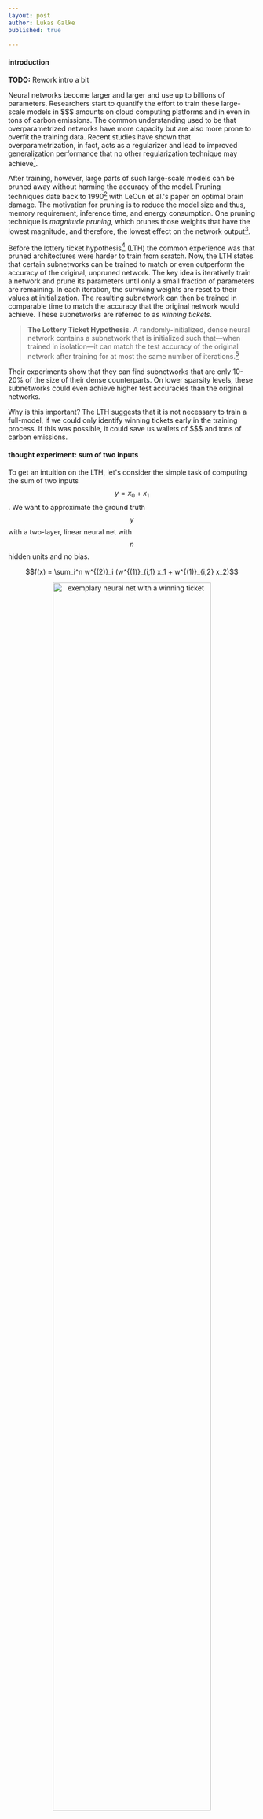 ```yaml
---
layout: post
author: Lukas Galke
published: true

---
```


#### introduction

**TODO:** Rework intro a bit

Neural networks become larger and larger and use up to billions of parameters.
Researchers start to quantify the effort to train these large-scale models in
\$\$\$ amounts on cloud computing platforms and in even in tons of carbon emissions.
The common understanding used to be that overparametrized networks have
more capacity but are also more prone to overfit the training data.
Recent studies have shown that overparametrization, in fact, acts as a regularizer and lead to improved generalization performance that no other regularization technique may achieve[^arora2018].

After training, however, large parts of such large-scale models can be pruned away without harming the accuracy of the model.
Pruning techniques date back to 1990[^braindmg] with LeCun et al.'s paper on optimal brain damage.
The motivation for pruning is to reduce the model size and thus, memory requirement, inference time, and energy consumption.
One pruning technique is *magnitude pruning*, which prunes those weights that have the lowest magnitude, and therefore, the lowest effect on the network output[^mp].

Before the lottery ticket hypothesis[^lth] (LTH) the common experience was that pruned architectures were harder to train from scratch.
Now, the LTH states that certain subnetworks can be trained to match or even outperform the accuracy of the original, unpruned network.
The key idea is iteratively train a network and prune its parameters until only a small fraction of parameters are remaining.
In each iteration, the surviving weights are reset to their values at initialization.
The resulting subnetwork can then be trained in comparable time to match the accuracy that the original network would achieve. These subnetworks are referred to as *winning tickets*.

> **The Lottery Ticket Hypothesis.** A randomly-initialized, dense neural
> network contains a subnetwork that is initialized such that—when trained in
> isolation—it can match the test accuracy of the original network after
> training for at most the same number of iterations.[^lth]

Their experiments show that they can find subnetworks that are only 10-20\%
of the size of their dense counterparts. On lower sparsity levels, these
subnetworks could even achieve higher test accuracies than the original networks.

Why is this important?
The LTH suggests that it is not necessary to train a full-model, if we could only identify winning tickets early in the training process.
If this was possible, it could save us wallets of \$\$\$ and tons of carbon emissions. 


#### thought experiment: sum of two inputs
 
To get an intuition on the LTH, let's consider the simple task of computing the sum of two inputs $$y = x_0 + x_1 $$.
We want to approximate the ground truth $$y$$ with a two-layer, linear neural net with $$n$$ hidden units and no bias.

$$f(x) = \sum_i^n w^{(2)}_i (w^{(1)}_{i,1} x_1 + w^{(1)}_{i,2} x_2)$$

<center>
<img src="/assets/img/LTH.png" alt="exemplary neural net with a winning ticket" width="80%"/>
</center>

For humans, a winning ticket for the sum of two inputs is easy to determine.
Such a winning ticket would be $$w^{(1)}_{i,1} = w^{(1)}_{i,2} = w^{(2)}_{i} = 1$$ for some $$i$$ with all remaining weights being zero.
This winning ticket would even generalize out of the training data domain, as it
actually does compute the real sum of its two inputs.

No matter how large we chose the hidden layer size $$n$$, our winning ticket will always consist of three nonzero weights.
Thus, we can prune all but those three weights without harming accuracy.
An alternative would be that the input values are passed through the first layer and summed up in the second layer, which would need four weights in total.
When we start training with a mask for those three (or four) nonzero connections, the network will eventually learn the correct weights.

#### how to identify winning tickets

To show that winning tickets exist, Frankle and Carbin[^lth] employ the following procedure, which they label *iterative magnitude pruning*:

1. Initialize model with parameters $$\theta_0$$ along with a mask $$m$$ set to 
   all ones
2. Train the (masked) model for $$j$$ iterations 
3. Prune the lowest magnitude parameters and update $$m$$ accordingly.
4. Reset $$\theta[m]$$ to their values in $$\theta_0$$ and fix all other
   parameters to zero.
5. Repeat from step 2 unless stopping criterion on sparsity or
   validation accuracy is met 

The result is a subnetwork (given by mask m) along with its initialization, which may perform a final training pass.
In their study\[\^lth\], the authors compare the accuracy of these winning tickets against the whole model and against random tickets.
Random tickets share the same structure but are re-initialized randomly before the final training pass.
The main result is that the winning tickets consistently lead to higher scores than random tickets, and can also match or even outperform the full model.

The authors conjecture that the optimizer focuses on training the weights of a well-initialized sub-network.
The number of possible subnetworks grows exponentially with the number of
parameters. This may be an explanation why highly overparametrized networks
generalize better[^arora2018].

#### iterative vs one-shot pruning, L1 vs L2 regularization


<center>
<figure>
<img src="/assets/img/pruning-regularization.png" alt="Comparison of pruning techniques" width="80%"/>
<figcaption>
Figure taken from Song et al. 2015. Pruning parameters that were trained with either L1 or L2 regularization. L2 is better than L1 as soon as the remaining parameters are retrained.
</figcaption>
</figure>
</center>

The authors compare one-shot pruning, i.e. do only one pass of training, against the iterative pruning procedure described above. With iterative pruning, smaller winning tickets can be identified than with one-shot pruning. This is in-line with the results of the paper on iterative magnitude pruning\[\^mp\], but it is more expensive because it requires iterative training.

#### global vs local pruning

During pruning, one can either prune to the desired fraction of weights at each
layer, or put the weights of all layers into one pool and prune globally.
In the LTH paper[^lth], the authors use local pruning for LeNet and 
Conv-2/4/6, while they use global pruning for the deeper models: Resnet-18 and
VGG-19. The idea is that within deeper models, the weights of some layers might be
more important to keep[^trf2].

#### late resetting

<center>
<figure>
<img src="/assets/img/lth-late-resetting.png" alt="Late resetting results" width="100%"/>
<figcaption>
Figure taken from Frankle et al. 2019. With late resetting, winning tickets can be found that may even achieve higher scores than the original network for VGG-19 and Resnet-18.
</figcaption>
</figure>
</center>

Learning rate warmup can help to find winning tickets for deeper models\[\^lth\].
In follow-up work, the authors have introduced a different technique to deal with deeper models: late resetting\[\^lth-at-scale\].
With late resetting, the weights are not resetted to their values before the first training iteration but to some values very early in the training process (after about one to five iterations).
Learning rate warm-up is not necessary anymore.
Late resetting is specifically important to find winning tickets for deeper models.


#### winning tickets outside of the image domain

Is the lottery ticket phenomenon an artefact of supervised image classification with feed-forward convolutional nets nets or does it generalize to other domains?
Yu et al.
[^lth-nlp] could show that winning tickets also exist in reinforcement learning and natural language processing architectures.
Their experiments include classic control problems, Atari games, LSTMs, and Transformers.
They could find winning tickets for all architectures, which suggests, that the LTH phenomenon is not restricted to supervised image classification but might be a general property of deep neural nets.

#### transfer of winning tickets and importance of structure

**TODO: remove redundant info**

Several works have analyzed whether winning tickets are transferable across tasks within the image domain[^trf1][^trf2].
Both works suggest that winning tickets are transferable across tasks.
However, each makes use of a particular relaxation.
Mehta[^trf1] relaxes late resetting to using the best weights anywhere in the training process on the source task.
His explanation of this decision is that the purpose of transfer learning is to save training effort on the target task.

In the LTH[^lth] paper, winning tickets are evaluated against random tickets.
These random tickets share the same structure but are re-initialized at random.
The inductive bias of winning tickets comes from both 
the initialization and the structure[^trf2].
The empirical results from the original LTH paper compares against randomly
initialized tickets with the same structure. This is more challenging than
comparing against random tickets whose mask is also drawn at random.


Morcos et al.[^trf2] compare against random
tickets that are not only randomly initialized but are also randomly permuted.
The authors argue that the inductive biases of winning tickets consists of both the
initialization and the structure. They further observe that larger
datasets lead to better transferable winning tickets.

#### how do winning tickets look like

Zhou et al.[^deconstruct] have conducted a closer investigation on winning
tickets. They show that a crucial element of the initialization is the sign of
the weight. Furthermore, the authors develop the notion of supermasks that lead to good
accuracy even without further training. They claim that sparse
subnetworks work particularly well, when inititializations are close to their final form.

#### pruning and dropout

Dropout is a well-known regularization method that encourages sparsity tolerance during training by setting a random fraction of weights or hidden units to zero.
However, when pruning is applied after training, the fraction of pruned weights depend on a heuristic such as the magnitude of the weights.
Gomez et al.[^tgt-drop] pursue the idea of improving the interaction of dropout and pruning.
The idea is that dropout could be targeted to units, which are likely to be pruned, i.e., those with low magnitude.
In the paper, the authors analyze not only the standard unit-dropout but also weight-dropout (aka DropConnect), which is even closer to the employed pruning techniques.


#### pruning on-the-go

The holy grail of winning tickets is to identify them as early as possible in the training process.
Dettmers and Zettlemoyer[^fromscratch] propose a technique to identify winning tickets without the need for expensive retraining.
They exploit the momentum of the gradients to determine how fast weights change during training and prune those that do not change much.
Furthermore, the values of pruned weights are redistributed dynamically.
The results show that this so-called sparse momentum technique outperforms their baselines for sparse learning.

#### limitations

There are also studies that challenge the LTH:
Gale et al.[^ch1] conduct a large-scale comparison of sparse neural nets on
machine translation with transfomers and image classification with ResNet-50.
They confirm that naive magnitude pruning[^mp] is the best pruning technique among the compared ones. However, they report that the LTH approach fails to find winning tickets for these architectures.
Liu et al[^ch2] show that -- with a carefully selected learning rate -- random tickets can perform as well as winning tickets.
Both works, however, did not yet use late resetting[^lth-at-scale],
which helps to find winning tickets especially in deep architectures.
Another limitation is that the LTH only claims that winning tickets exist, but does not give you winning tickets right-away.
To find a winning ticket, you also need to start with a large, dense model in the first place.


#### experiments on the sum-of-two-inputs example

Let's implement the sum-of-two-inputs example from [above](#a-toy-example-sum-of-two-inputs).
We use local pruning such that the second layer does not get pruned away
completely.
We begin with 200 hidden units and train for 10 epochs for each pruning round.
We iteratively prune 25% of the weights (by magnitude) until only 2 weights are left in each layer.
In each round, we use late resetting to the weights after the first training iteration.
We expect that the winning ticket will pass the two inputs through the first
layer and sum them up in the second layer.
We train on the interval [-1,1] and test on the interval [1,2].
We end up with the following results for the root mean squared error.

```
Pruning 0.25 weights => 4 weights still active ~= 0.67%
Stopping criterion met.
This is your winning ticket:
        Layer 0
        [60,0]: 0.9429353475570679
        [60,1]: 0.9429353475570679
        Layer 1
        [0,60]: 1.06050705909729
        [0,101]: -0.4135688245296478
Winning ticket RMSE: 6.870159915858438e-05
This is a random ticket:
        Layer 0
        [60,0]: -0.8950394988059998
        [60,1]: -0.8950406908988953
        Layer 1
        [0,60]: -1.1172559261322021
        [0,101]: 0.008170465007424355
Reinit Random ticket RSME: 7.364383157981381e-05
This is a permuted random ticket:
        Layer 0
        [2,0]: 0.15243083238601685
        [2,1]: -0.40985623002052307
        Layer 1
        [0,60]: -0.002661715727299452
        [0,101]: 0.03881140798330307
Permute+Reinit Random ticket RSME: 6.60740392345907
Full-model RSME: 7.780414107555133e-06
```

We observe that iterative magnitude pruning yields a winning ticket that
corresponds to our human intuition (or at least, it comes close).
Please note that the [0,101] weight on the second layer irrelevant as it will only ever receive zero inputs.
The winning ticket's accuracy with 4 weights is on par with
the accuracy of the full model with 600 weights. The randomly reinitialized
ticket also succeeds to learn good weights (the inverted signs cancel each other out).
In contrast, the locally permuted ticket has a dead end and cannot learn anything.

What can we learn from implementing the "sum-of-two-inputs" toy example?

1. We can verify our previous thought-experiment that it is possible to find a winning ticket with only four weights
   that leads comparable error as the full 600 parameter model.
2. For this simple task, the initialization of winning tickets might be less
   important than it is in other tasks.
3. We see that a comparison with randomly permuted tickets is dangerous. The
   random permutation has lead to a "dead end", which may render the model
   untrainable.

#### conclusion

The lottery ticket hypothesis states that dense neural networks contain sparse subnetworks that can be trained in isolation to match the performance of the dense net.
This phenomenon offers a novel interpretation of overparametrization, which leads to exponentially more draws from the lottery.
To benefit from their existence, one needs to find methods to identify winning tickets early and without training the full model at all.
Some approaches already tackle this, while others focus on training methods that make neural networks more amenable to later pruning.
If we could identify winning tickets early or transfer them to other domains, we would save substantial amounts of training effort.
Winning tickets sometimes even outperform the original networks, which might have implications for our understanding of and the design of architectures and their initializations.
We can further confirm that iterative magnitude pruning succeeds to finds
winning tickets that correspond to human wisdom for a simple task.


#### bonus material

* [A clean and generic pytorch implementation of (iterative) magnitude pruning](https://github.com/torch-pruning) featuring our [thought experiment](#thought-experiment-sum-of-two-inputs) to tinker around with.

#### references

[^mp]: Han, Song, Jeff Pool, John Tran, and William Dally. ["Learning both weights and connections for efficient neural network."](https://papers.nips.cc/paper/5784-learning-both-weights-and-connections-for-efficient-neural-network.pdf) In Advances in neural information processing systems, pp. 1135-1143. 2015.
[^lth]: Frankle, Jonathan, and Michael Carbin. ["The lottery ticket hypothesis: Finding sparse, trainable neural networks."](https://arxiv.org/abs/1803.03635) ICLR 2019.
[^lth-at-scale]: Frankle, Jonathan, Gintare Karolina Dziugaite, Daniel M. Roy, and Michael Carbin. ["The Lottery Ticket Hypothesis at Scale."]( https://arxiv.org/abs/1903.01611) arXiv preprint arXiv:1903.01611 (2019).
[^lth-dissect]: Frankle, Jonathan, and David Bau. "Dissecting Pruned Neural Networks." arXiv preprint arXiv:1907.00262 (2019).
[^deconstruct]: Zhou, Hattie, Janice Lan, Rosanne Liu, and Jason Yosinski. ["Deconstructing lottery tickets: Zeros, signs, and the supermask."](https://arxiv.org/abs/1905.01067) arXiv preprint arXiv:1905.01067 (2019).
[^trf1]: Mehta, Rahul. ["Sparse Transfer Learning via Winning Lottery Tickets."](https://arxiv.org/abs/1905.07785) arXiv preprint arXiv:1905.07785 (2019).
[^trf2]: Morcos, Ari S., Haonan Yu, Michela Paganini, and Yuandong Tian. ["One ticket to win them all: generalizing lottery ticket initializations across datasets and optimizers."](https://arxiv.org/abs/1906.02773) arXiv preprint arXiv:1906.02773 (2019).
[^lth-nlp]: Yu, Haonan, Sergey Edunov, Yuandong Tian, and Ari S. Morcos. ["Playing the lottery with rewards and multiple languages: lottery tickets in RL and NLP."](https://arxiv.org/abs/1906.02768) arXiv preprint arXiv:1906.02768 (2019).
[^tgt-drop]: Gomez, Aidan N., Ivan Zhang, Kevin Swersky, Yarin Gal, and Geoffrey E. Hinton. ["Learning Sparse Networks Using Targeted Dropout."](https://arxiv.org/abs/1905.13678) arXiv preprint arXiv:1905.13678 (2019).
[^fromscratch]: T Dettmers, L Zettlemoyer. ["Sparse Networks from Scratch: Faster Training without Losing Performance"](https://arxiv.org/abs/1907.04840) arXiv preprint arXiv:1907.04840.
[^arora2018]: Arora, Sanjeev, Nadav Cohen, and Elad Hazan. ["On the optimization of deep networks: Implicit acceleration by overparameterization."](https://arxiv.org/abs/1802.06509) ICML 2018.
[^braindmg]: LeCun, Yann, John S. Denker, and Sara A. Solla. ["Optimal brain damage."](http://papers.nips.cc/paper/250-optimal-brain-damage.pdf) In Advances in neural information processing systems, pp. 598-605. 1990.
[^ch1]: Gale, Trevor, Erich Elsen, and Sara Hooker. ["The state of sparsity in deep neural networks."](https://arxiv.org/abs/1902.09574) arXiv preprint arXiv:1902.09574 (2019).
[^ch2]: Liu, Zhuang, Mingjie Sun, Tinghui Zhou, Gao Huang, and Trevor Darrell. ["Rethinking the value of network pruning."](https://arxiv.org/abs/1810.05270) arXiv preprint arXiv:1810.05270 (2018).

<!-- vim: set ft=pandoc: -->
